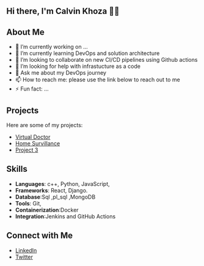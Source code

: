 ## Hi there, I'm Calvin Khoza 👋👋


## About Me

- 🔭 I’m currently working on ...
- 🌱 I’m currently learning DevOps and solution architecture
- 👯 I’m looking to collaborate on new CI/CD pipelines using Github actions
- 🤔 I’m looking for help with infrastucture as a code
- 💬 Ask me about my DevOps journey 
- 📫 How to reach me: please use the link below to reach out to me
- ⚡ Fun fact: ...

## Projects
Here are some of my projects:

- [Virtual Doctor ](https://github.com/calvinkhoza/project1)
- [Home Survillance ](https://github.com/calvinkhoza/project2)
- [Project 3](https://github.com/calvinkhoza/project3)

## Skills
- **Languages**: c++, Python, JavaScript, 
- **Frameworks**: React, Django.
- **Database**:Sql ,pl_sql ,MongoDB
- **Tools**: Git, 
- **Containerization**:Docker
- **Integration**:Jenkins and GitHub Actions

## Connect with Me
- [LinkedIn](https://www.linkedin.com/in/calvinkhoza)
- [Twitter](https://twitter.com/calvinkhoza)
